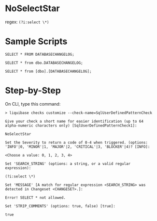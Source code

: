 # NoSelectStar

regex: `(?i:select \*)`

# Sample Scripts
```
SELECT * FROM DATABASECHANGELOG;
```
```
SELECT * from dbo.DATABASECHANGELOG;
```
```
SELECT * from [dbo].[DATABASECHANGELOG];
```
# Step-by-Step

On CLI, type this command:

`> liquibase checks customize --check-name=SqlUserDefinedPatternCheck`


```
Give your check a short name for easier identification (up to 64 alpha-numeric characters only) [SqlUserDefinedPatternCheck1]: 
```
`NoSelectStar`


```
Set the Severity to return a code of 0-4 when triggered. (options: 'INFO'|0, 'MINOR'|1, 'MAJOR'|2, 'CRITICAL'|3, 'BLOCKER'|4)? [INFO]: 
```
`<Choose a value: 0, 1, 2, 3, 4>`

```
Set 'SEARCH_STRING' (options: a string, or a valid regular expression):
```
`(?i:select \*)`

```
Set 'MESSAGE' [A match for regular expression <SEARCH_STRING> was detected in Changeset <CHANGESET>.]:
```
`Error! SELECT * not allowed.`

```
Set 'STRIP_COMMENTS' (options: true, false) [true]:
```
`true`

